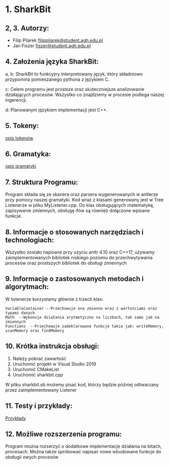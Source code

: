 # 1. SharkBit

## 2, 3. Autorzy:

- Filip Pilarek filippilarek@student.agh.edu.pl
- Jan Fiszer fiszer@student.agh.edu.pl

## 4. Założenia języka SharkBit:

a, b: SharkBit to funkcyjny interpretowany język, który składniowo przypomina pomieszanego pythona z językiem C.
  
 
  
c: Celem programu jest prostsze oraz skuteczniejsze analizowanie działających procesów. Wszystko co znajdziemy w procesie podlega naszej ingerencji. 
  
d: Planowanym językiem implementacji jest C++.

## 5. Tokeny:
  [opis tokenów](https://github.com/Tigerly1/agh-kompilatory-sharkbit/blob/master/tokens.md)
## 6. Gramatyka:
  [opis gramatyki](https://github.com/Tigerly1/agh-kompilatory-sharkbit/blob/master/grammar.md)
## 7. Struktura Programu:

  Program składa się ze skanera oraz parsera wygenerowanych w antlerze przy pomocy naszej gramatyki. Kod wraz z klasami generowany jest w Tree Listenerze w pliku MyListener.cpp. Do klas obsługujących matematykę, zapisywanie zmiennych, obsługę ifów są również dołączone wpisane funkcje.
  
## 8. Informacje o stosowanych narzędziach i technologiach:
  Wszystko zostało napisane przy użyciu anltr 4.10 oraz C++17, używamy zaimplementowanych bibliotek niskiego poziomu do przechwytywania procesów oraz prostszych bibliotek do obsługi zmiennych

## 9. Informacje o zastosowanych metodach i algorytmach:
  W listenerze korzystamy głównie z trzech klas:
  
    VariableContainer --Przechowuje ona zmienne wraz z wartościami oraz typami danych
    Math  --Wykonuje działania arytmetyczne na liczbach, tak samo jak na zmiennych
    Functions  --Przechowuje zadeklarowane funkcje takie jak: writeMemory, scanMemory oraz findMemory
  
## 10. Krótka instrukcja obsługi:

  1. Należy pobrać zawartość
  2. Uruchomić projekt w Visual Studio 2019
  3. Uruchomić CMakeList
  4. Uruchomić sharkbit.cpp
  
  W pliku sharkbit.sb możemy pisać kod, którzy będzie później odtwarzany przez zaimplementowany Listener

## 11. Testy i przykłady:
   [Przykłady](https://github.com/Tigerly1/agh-kompilatory-sharkbit/blob/master/example_code_1.md)

## 12. Możliwe rozszerzenia programu:
  Program można rozserzyć o dodatkowe implementacje działania na bitach, procesach. Można także spróbować napisać nowe wbudowane funkcje do obsługii owych procesów
   


